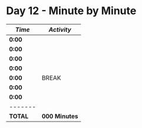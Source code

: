 # Day 12 - Minute by Minute

| **_Time_** | **_Activity_**                                       |
|------------|------------------------------------------------------|
| **0:00**   |                                                      |
| **0:00**   |                                                      |
| **0:00**   |                                                      |
| **0:00**   |                                                      |
| **0:00**   | BREAK                                                |
| **0:00**   |                                                      |
| **0:00**   |                                                      |
| -------    |                                                      |
| **TOTAL**  | **000 Minutes**                                      |
